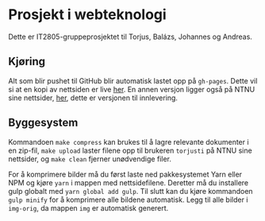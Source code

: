 Prosjekt i webteknologi
=======================

Dette er IT2805-gruppeprosjektet til Torjus, Balázs, Johannes og Andreas.

Kjøring
-------

Alt som blir pushet til GitHub blir automatisk lastet opp på `gh-pages`. Dette vil si at en kopi av nettsiden er live [her](https://torjusti.github.io/it2805-project/index.html). En annen versjon ligger også på NTNU sine nettsider, [her](http://folk.ntnu.no/torjusti/site/index.html), dette er versjonen til innlevering.

Byggesystem
-----------

Kommandoen `make compress` kan brukes til å lagre relevante dokumenter i en zip-fil, `make upload` laster filene opp til brukeren `torjusti` på NTNU sine nettsider, og `make clean` fjerner unødvendige filer.

For å komprimere bilder må du først laste ned pakkesystemet Yarn eller NPM og kjøre `yarn` i mappen med nettsidefilene. Deretter må du installere gulp globalt med `yarn global add gulp`. Til slutt kan du kjøre kommandoen `gulp minify` for å komprimere alle bildene automatisk. Legg til alle bilder i `img-orig`, da mappen `img` er automatisk generert.

